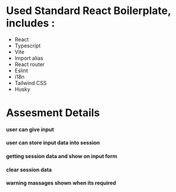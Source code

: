 # Used Standard React Boilerplate, includes :

- React
- Typescript
- Vite
- Import alias
- React router
- Eslint
- i18n
- Tailwind CSS
- Husky


# Assesment Details

#### user can give input
#### user can store input data into session
#### getting session data and show on input form
#### clear session data
#### warning massages shown when its required